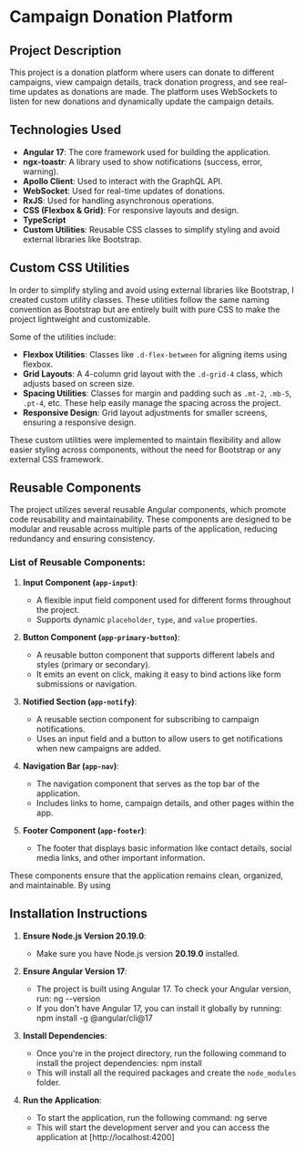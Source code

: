 # Campaign Donation Platform

## Project Description
This project is a donation platform where users can donate to different campaigns, view campaign details, track donation progress, and see real-time updates as donations are made. The platform uses WebSockets to listen for new donations and dynamically update the campaign details.

## Technologies Used
- **Angular 17**: The core framework used for building the application.
- **ngx-toastr**: A library used to show notifications (success, error, warning).
- **Apollo Client**: Used to interact with the GraphQL API.
- **WebSocket**: Used for real-time updates of donations.
- **RxJS**: Used for handling asynchronous operations.
- **CSS (Flexbox & Grid)**: For responsive layouts and design.
- **TypeScript**
- **Custom Utilities**: Reusable CSS classes to simplify styling and avoid external libraries like Bootstrap.

## Custom CSS Utilities
In order to simplify styling and avoid using external libraries like Bootstrap, I created custom utility classes. These utilities follow the same naming convention as Bootstrap but are entirely built with pure CSS to make the project lightweight and customizable.

Some of the utilities include:

- **Flexbox Utilities**: Classes like `.d-flex-between` for aligning items using flexbox.
- **Grid Layouts**: A 4-column grid layout with the `.d-grid-4` class, which adjusts based on screen size.
- **Spacing Utilities**: Classes for margin and padding such as `.mt-2`, `.mb-5`, `.pt-4`, etc. These help easily manage the spacing across the project.
- **Responsive Design**: Grid layout adjustments for smaller screens, ensuring a responsive design.

These custom utilities were implemented to maintain flexibility and allow easier styling across components, without the need for Bootstrap or any external CSS framework.

## Reusable Components
The project utilizes several reusable Angular components, which promote code reusability and maintainability. These components are designed to be modular and reusable across multiple parts of the application, reducing redundancy and ensuring consistency.

### List of Reusable Components:
1. **Input Component (`app-input`)**:
   - A flexible input field component used for different forms throughout the project.
   - Supports dynamic `placeholder`, `type`, and `value` properties.
  
2. **Button Component (`app-primary-button`)**:
   - A reusable button component that supports different labels and styles (primary or secondary).
   - It emits an event on click, making it easy to bind actions like form submissions or navigation.

3. **Notified Section (`app-notify`)**:
   - A reusable section component for subscribing to campaign notifications.
   - Uses an input field and a button to allow users to get notifications when new campaigns are added.

4. **Navigation Bar (`app-nav`)**:
   - The navigation component that serves as the top bar of the application.
   - Includes links to home, campaign details, and other pages within the app.
  
5. **Footer Component (`app-footer`)**:
   - The footer that displays basic information like contact details, social media links, and other important information.

These components ensure that the application remains clean, organized, and maintainable. By using

## Installation Instructions

1. **Ensure Node.js Version 20.19.0**:
   - Make sure you have Node.js version **20.19.0** installed.

2. **Ensure Angular Version 17**:
   - The project is built using Angular 17. To check your Angular version, run:
     ng --version
   - If you don't have Angular 17, you can install it globally by running:
     npm install -g @angular/cli@17

3. **Install Dependencies**:
   - Once you're in the project directory, run the following command to install the project dependencies:
     npm install
   - This will install all the required packages and create the `node_modules` folder.

4. **Run the Application**:
   - To start the application, run the following command:
     ng serve 
   - This will start the development server and you can access the application at [http://localhost:4200]

